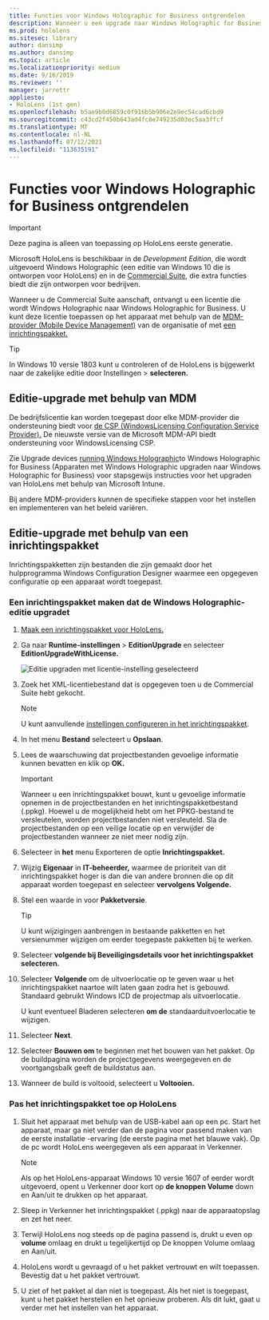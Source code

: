 ```yaml
---
title: Functies voor Windows Holographic for Business ontgrendelen
description: Wanneer u een upgrade naar Windows Holographic for Business, HoloLens extra functies die zijn ontworpen voor bedrijven.
ms.prod: hololens
ms.sitesec: library
author: dansimp
ms.author: dansimp
ms.topic: article
ms.localizationpriority: medium
ms.date: 9/16/2019
ms.reviewer: ''
manager: jarrettr
appliesto:
- HoloLens (1st gen)
ms.openlocfilehash: b5ae9b0d6859c0f916b5b906e2e9ec54cad6cbd9
ms.sourcegitcommit: c43cd2f450b643ad4fc8e749235d03ec5aa3ffcf
ms.translationtype: MT
ms.contentlocale: nl-NL
ms.lasthandoff: 07/12/2021
ms.locfileid: "113635191"
---
```

# <a name="unlock-windows-holographic-for-business-features"></a>Functies voor Windows Holographic for Business ontgrendelen

> [!IMPORTANT]
> Deze pagina is alleen van toepassing op HoloLens eerste generatie.

Microsoft HoloLens is beschikbaar in de *Development Edition*, die wordt uitgevoerd Windows Holographic (een editie van Windows 10 die is ontworpen voor HoloLens) en in de [Commercial Suite](hololens-commercial-features.md), die extra functies biedt die zijn ontworpen voor bedrijven.

Wanneer u de Commercial Suite aanschaft, ontvangt u een licentie die wordt Windows Holographic naar Windows Holographic for Business. U kunt deze licentie toepassen op het apparaat met behulp van de [MDM-provider (Mobile Device Management)](#edition-upgrade-by-using-mdm) van de organisatie of met [een inrichtingspakket.](#edition-upgrade-by-using-a-provisioning-package)

> [!TIP]
> In Windows 10 versie 1803 kunt u controleren of de HoloLens is bijgewerkt naar de zakelijke editie door Instellingen  >  **selecteren.**

## <a name="edition-upgrade-by-using-mdm"></a>Editie-upgrade met behulp van MDM

De bedrijfslicentie kan worden toegepast door elke MDM-provider die ondersteuning biedt voor [de CSP (WindowsLicensing Configuration Service Provider).](https://msdn.microsoft.com/library/windows/hardware/dn904983.aspx) De nieuwste versie van de Microsoft MDM-API biedt ondersteuning voor WindowsLicensing CSP.

Zie Upgrade devices [running Windows Holographic](/intune/holographic-upgrade)to Windows Holographic for Business (Apparaten met Windows Holographic upgraden naar Windows Holographic for Business) voor stapsgewijs instructies voor het upgraden van HoloLens met behulp van Microsoft Intune.

 Bij andere MDM-providers kunnen de specifieke stappen voor het instellen en implementeren van het beleid variëren.

## <a name="edition-upgrade-by-using-a-provisioning-package"></a>Editie-upgrade met behulp van een inrichtingspakket

Inrichtingspakketten zijn bestanden die zijn gemaakt door het hulpprogramma Windows Configuration Designer waarmee een opgegeven configuratie op een apparaat wordt toegepast.

### <a name="create-a-provisioning-package-that-upgrades-the-windows-holographic-edition"></a>Een inrichtingspakket maken dat de Windows Holographic-editie upgradet

1. [Maak een inrichtingspakket voor HoloLens.](hololens-provisioning.md)
1. Ga naar **Runtime-instellingen**  >  **EditionUpgrade** en selecteer **EditionUpgradeWithLicense.**

    ![Editie upgraden met licentie-instelling geselecteerd](images/icd1.png)

1. Zoek het XML-licentiebestand dat is opgegeven toen u de Commercial Suite hebt gekocht.

    > [!NOTE]
    > U kunt aanvullende [instellingen configureren in het inrichtingspakket](hololens-provisioning.md).

1. In het menu **Bestand** selecteert u **Opslaan**. 

1. Lees de waarschuwing dat projectbestanden gevoelige informatie kunnen bevatten en klik op **OK.**

    > [!IMPORTANT]
    > Wanneer u een inrichtingspakket bouwt, kunt u gevoelige informatie opnemen in de projectbestanden en het inrichtingspakketbestand (.ppkg). Hoewel u de mogelijkheid hebt om het PPKG-bestand te versleutelen, worden projectbestanden niet versleuteld. Sla de projectbestanden op een veilige locatie op en verwijder de projectbestanden wanneer ze niet meer nodig zijn.

1. Selecteer in **het** menu Exporteren de optie **Inrichtingspakket.**

1. Wijzig **Eigenaar** in **IT-beheerder,** waarmee de prioriteit van dit inrichtingspakket hoger is dan die van andere bronnen die op dit apparaat worden toegepast en selecteer **vervolgens Volgende.**

1. Stel een waarde in voor **Pakketversie**.

    > [!TIP]
    > U kunt wijzigingen aanbrengen in bestaande pakketten en het versienummer wijzigen om eerder toegepaste pakketten bij te werken.

1. Selecteer **volgende bij Beveiligingsdetails voor het inrichtingspakket** **selecteren.**

1. Selecteer **Volgende** om de uitvoerlocatie op te geven waar u het inrichtingspakket naartoe wilt laten gaan zodra het is gebouwd. Standaard gebruikt Windows ICD de projectmap als uitvoerlocatie.

    U kunt eventueel Bladeren selecteren **om de** standaarduitvoerlocatie te wijzigen.

1. Selecteer **Next**.

1. Selecteer **Bouwen om** te beginnen met het bouwen van het pakket. Op de buildpagina worden de projectgegevens weergegeven en de voortgangsbalk geeft de buildstatus aan.

1. Wanneer de build is voltooid, selecteert u **Voltooien.**

### <a name="apply-the-provisioning-package-to-hololens"></a>Pas het inrichtingspakket toe op HoloLens

1. Sluit het apparaat met behulp van de USB-kabel aan op een pc. Start het apparaat, maar ga  niet verder dan de pagina voor passend maken van de eerste installatie -ervaring (de eerste pagina met het blauwe vak). Op de pc wordt HoloLens weergegeven als een apparaat in Verkenner.

    > [!NOTE]
    > Als op het HoloLens-apparaat Windows 10 versie 1607 of eerder wordt uitgevoerd, opent u Verkenner door  kort op **de knoppen Volume** down en Aan/uit te drukken op het apparaat.

1. Sleep in Verkenner het inrichtingspakket (.ppkg) naar de apparaatopslag en zet het neer.

1. Terwijl HoloLens nog steeds op  de pagina passend is, drukt  u even op **volume** omlaag en drukt u tegelijkertijd op De knoppen Volume omlaag en Aan/uit.

1. HoloLens wordt u gevraagd of u het pakket vertrouwt en wilt toepassen. Bevestig dat u het pakket vertrouwt.

1. U ziet of het pakket al dan niet is toegepast. Als het niet is toegepast, kunt u het pakket herstellen en het opnieuw proberen. Als dit lukt, gaat u verder met het instellen van het apparaat.

